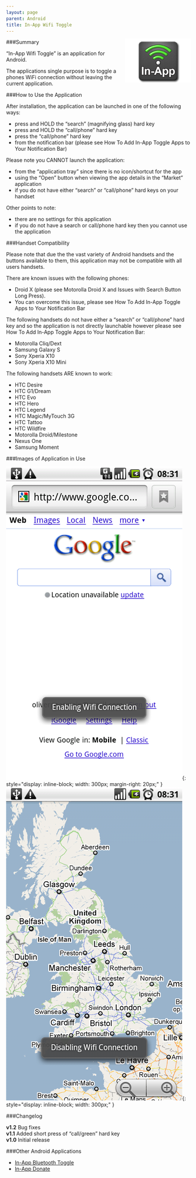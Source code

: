 ```yaml
---
layout: page
parent: Android
title: In-App Wifi Toggle
---
```

<img style="float: right" src="/images/in-app-wifi-toggle/icon.png" />

###Summary

“In-App Wifi Toggle” is an application for Android.

The applications single purpose is to toggle a phones WiFi connection without leaving the current application.

###How to Use the Application

After installation, the application can be launched in one of the following ways:

- press and HOLD the “search” (magnifying glass) hard key
- press and HOLD the “call/phone” hard key
- press the “call/phone” hard key
- from the notification bar (please see How To Add In-App Toggle Apps to Your Notification Bar)

Please note you CANNOT launch the application:

- from the “application tray” since there is no icon/shortcut for the app
- using the “Open” button when viewing the app details in the “Market” application
- if you do not have either “search” or “call/phone” hard keys on your handset

Other points to note:

- there are no settings for this application
- if you do not have a search or call/phone hard key then you cannot use the application

###Handset Compatibility

Please note that due the the vast variety of Android handsets and the buttons available to them, this application may not be compatible with all users handsets.

There are known issues with the following phones:

- Droid X (please see Motorolla Droid X and Issues with Search Button Long Press).
- You can overcome this issue, please see How To Add In-App Toggle Apps to Your Notification Bar

The following handsets do not have either a “search” or “call/phone” hard key and so the application is not directly launchable however please see How To Add In-App Toggle Apps to Your Notification Bar:

- Motorolla Cliq/Dext
- Samsung Galaxy S
- Sony Xperia X10
- Sony Xperia X10 Mini

The following handsets ARE known to work:

- HTC Desire
- HTC G1/Dream
- HTC Evo
- HTC Hero
- HTC Legend
- HTC Magic/MyTouch 3G
- HTC Tattoo
- HTC Wildfire
- Motorolla Droid/Milestone
- Nexus One
- Samsung Moment

###Images of Application in Use

![In-App Wifi Toggle Screenshot 1](/images/in-app-wifi-toggle/screenshot-1.png){: style="display: inline-block; width: 300px; margin-right: 20px;" }
![In-App Bluetooth Toggle Screenshot 2](/images/in-app-wifi-toggle/screenshot-2.png){: style="display: inline-block; width: 300px;" }

###Changelog

**v1.2** Bug fixes  
**v1.1** Added short press of “call/green” hard key  
**v1.0** Initial release  

###Other Android Applications

- [In-App Bluetooth Toggle](/android/in-app-bluetooth-toggle/)
- [In-App Donate](/android/in-app-donate/)
